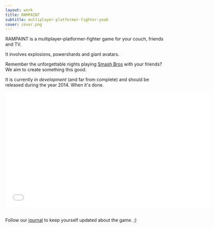 ```yaml
---
layout: work
title: RAMPAINT
subtitle: multiplayer-platformer-fighter-yeah
cover: cover.png
---
```


RAMPAINT is a multiplayer-platformer-fighter game for your couch, friends and TV.

It involves explosions, powershards and giant avatars.

Remember the unforgettable nights playing [Smash Bros](http://www.smashbros.com/) with your friends? We aim to create something this good.

It is currently _in development_ (and far from complete) and should be released during the year 2014. When it's done.

<iframe width="640" height="360" src="//www.youtube.com/embed/Wee-F32Zcp0?rel=0" frameborder="0" allowfullscreen></iframe>


<br />Follow our [journal](/journal) to keep yourself updated about the game. ;)
